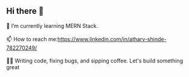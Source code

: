 ## Hi there 👋
🌱 I’m currently learning MERN Stack.
<br>
<br>
📫 How to reach me:https://www.linkedin.com/in/atharv-shinde-782270249/
<br>
<br>
👨‍💻 Writing code, fixing bugs, and sipping coffee. Let's build something great
<!--
**atharvs007/atharvs007** is a ✨ _special_ ✨ repository because its `README.md` (this file) appears on your GitHub profile.

Here are some ideas to get you started:

- 🔭 I’m currently working on ...
- 🌱 I’m currently learning ...
- 👯 I’m looking to collaborate on ...
- 🤔 I’m looking for help with ...
- 💬 Ask me about ...
- 📫 How to reach me: ...
- 😄 Pronouns: ...
- ⚡ Fun fact: ...
-->
